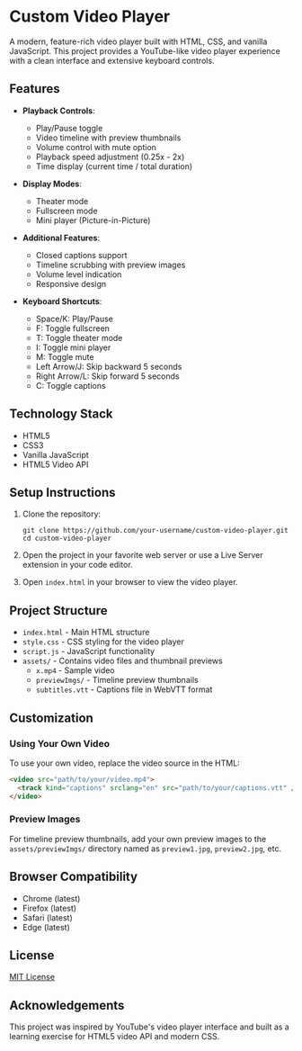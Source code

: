 # Custom Video Player

A modern, feature-rich video player built with HTML, CSS, and vanilla JavaScript. This project provides a YouTube-like video player experience with a clean interface and extensive keyboard controls.

## Features

- **Playback Controls**:

  - Play/Pause toggle
  - Video timeline with preview thumbnails
  - Volume control with mute option
  - Playback speed adjustment (0.25x - 2x)
  - Time display (current time / total duration)

- **Display Modes**:

  - Theater mode
  - Fullscreen mode
  - Mini player (Picture-in-Picture)

- **Additional Features**:

  - Closed captions support
  - Timeline scrubbing with preview images
  - Volume level indication
  - Responsive design

- **Keyboard Shortcuts**:
  - Space/K: Play/Pause
  - F: Toggle fullscreen
  - T: Toggle theater mode
  - I: Toggle mini player
  - M: Toggle mute
  - Left Arrow/J: Skip backward 5 seconds
  - Right Arrow/L: Skip forward 5 seconds
  - C: Toggle captions

## Technology Stack

- HTML5
- CSS3
- Vanilla JavaScript
- HTML5 Video API

## Setup Instructions

1. Clone the repository:

   ```
   git clone https://github.com/your-username/custom-video-player.git
   cd custom-video-player
   ```

2. Open the project in your favorite web server or use a Live Server extension in your code editor.

3. Open `index.html` in your browser to view the video player.

## Project Structure

- `index.html` - Main HTML structure
- `style.css` - CSS styling for the video player
- `script.js` - JavaScript functionality
- `assets/` - Contains video files and thumbnail previews
  - `x.mp4` - Sample video
  - `previewImgs/` - Timeline preview thumbnails
  - `subtitles.vtt` - Captions file in WebVTT format

## Customization

### Using Your Own Video

To use your own video, replace the video source in the HTML:

```html
<video src="path/to/your/video.mp4">
  <track kind="captions" srclang="en" src="path/to/your/captions.vtt" />
</video>
```

### Preview Images

For timeline preview thumbnails, add your own preview images to the `assets/previewImgs/` directory named as `preview1.jpg`, `preview2.jpg`, etc.

## Browser Compatibility

- Chrome (latest)
- Firefox (latest)
- Safari (latest)
- Edge (latest)

## License

[MIT License](LICENSE)

## Acknowledgements

This project was inspired by YouTube's video player interface and built as a learning exercise for HTML5 video API and modern CSS.
